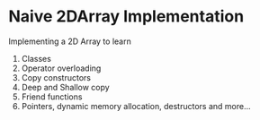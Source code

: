 # Naive 2DArray Implementation

Implementing a 2D Array to learn

1. Classes
2. Operator overloading
3. Copy constructors
4. Deep and Shallow copy
5. Friend functions
6. Pointers, dynamic memory allocation, destructors and more...
